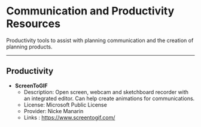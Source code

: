 # Communication and Productivity Resources
Productivity tools to assist with planning communication and the creation of planning products. 

---

## Productivity

* **ScreenToGIF**
    * Description: Open screen, webcam and sketchboard recorder with an integrated editor. Can help create animations for communications.
    * License: Microsoft Public License 
    * Provider: Nicke Manarin 
    * Links : https://www.screentogif.com/ 
 